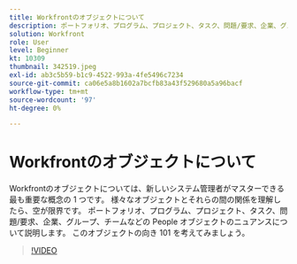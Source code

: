 ```yaml
---
title: Workfrontのオブジェクトについて
description: ポートフォリオ、プログラム、プロジェクト、タスク、問題/要求、企業、グループ、チームなどの People オブジェクトのニュアンスについて説明します。
solution: Workfront
role: User
level: Beginner
kt: 10309
thumbnail: 342519.jpeg
exl-id: ab3c5b59-b1c9-4522-993a-4fe5496c7234
source-git-commit: ca06e5a8b1602a7bcfb83a43f529680a5a96bacf
workflow-type: tm+mt
source-wordcount: '97'
ht-degree: 0%

---
```


# Workfrontのオブジェクトについて

Workfrontのオブジェクトについては、新しいシステム管理者がマスターできる最も重要な概念の 1 つです。 様々なオブジェクトとそれらの間の関係を理解したら、空が限界です。 ポートフォリオ、プログラム、プロジェクト、タスク、問題/要求、企業、グループ、チームなどの People オブジェクトのニュアンスについて説明します。 このオブジェクトの向き 101 を考えてみましょう。

>[!VIDEO](https://video.tv.adobe.com/v/342519/?quality=12&learn=on)
